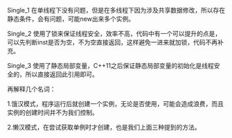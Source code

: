 Single_1 在单线程下没有问题，但是在多线程下因为涉及共享数据修改，所以存在静态条件，会有问题，可能new出来多个实例。

Single_2 使用了锁来保证线程安全，效率不高，代码中有一个可以提升的点是，可以先判断inst是否为空，不为空直接返回，这样避免一进来就加锁，代码不再补充。

Single_3 使用了静态局部变量，C++11之后保证静态局部变量的初始化是线程安全的，所以直接返回此引用即可。


再解释几个名词：

1.饿汉模式，程序运行后就创建一个实例，无论是否使用，可能会造成浪费，而且实例的创建时间并不为我们控制。

2.懒汉模式，在尝试获取单例时才创建，也是我们上面三种提到的方法。